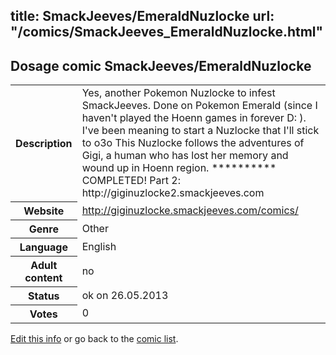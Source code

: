 title: SmackJeeves/EmeraldNuzlocke
url: "/comics/SmackJeeves_EmeraldNuzlocke.html"
---
Dosage comic SmackJeeves/EmeraldNuzlocke
-----------------------------------------

<p id="msg"></p>
<script type="text/javascript">
if (window.location.search === '?edit_info_mail=sent_ok') {
  var elem = document.getElementById("msg");
  elem.innerHTML = 'Edited information sucessfully sent for review, which is usually done daily. Thanks!';
  elem.className = 'ok';
}
</script>
<table class="comicinfo">
<tr>
<th>Description</th><td>Yes, another Pokemon Nuzlocke to infest SmackJeeves. Done on Pokemon Emerald (since I haven't played the Hoenn games in forever D: ). I've been meaning to start a Nuzlocke that I'll stick to o3o This Nuzlocke follows the adventures of Gigi, a human who has lost her memory and wound up in Hoenn region. ********** COMPLETED! Part 2: http://giginuzlocke2.smackjeeves.com</td>
</tr>
<tr>
<th>Website</th><td><a href="http://giginuzlocke.smackjeeves.com/comics/">http://giginuzlocke.smackjeeves.com/comics/</a></td>
</tr>
<tr>
<th>Genre</th><td>Other</td>
</tr>
<tr>
<th>Language</th><td>English</td>
</tr>
<tr>
<th>Adult content</th><td>no</td>
</tr>
<tr>
<th>Status</th><td>ok on 26.05.2013</td>
</tr>
<tr>
<th>Votes</th><td>0</td>
</tr>
</table>

[Edit this info](SmackJeeves_EmeraldNuzlocke_edit.html) or go back to the [comic list](../comic-index.html).
